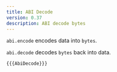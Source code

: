 ```yaml
---
title: ABI Decode
version: 0.37
description: ABI decode bytes
---
```


`abi.encode` encodes data into `bytes`.

`abi.decode` decodes `bytes` back into data.

```solidity
{{{AbiDecode}}}
```
